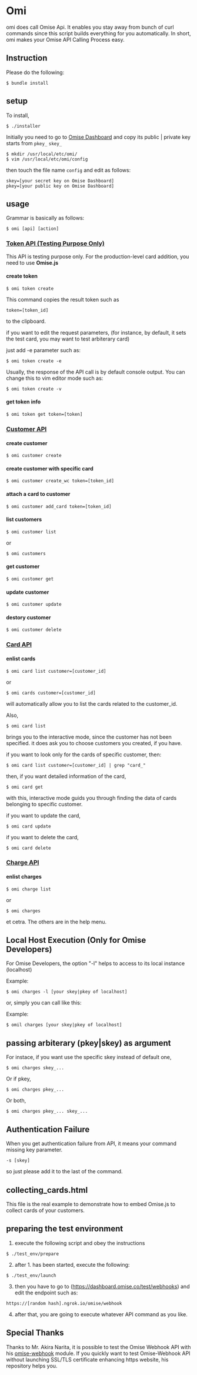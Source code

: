 # Omi

omi does call Omise Api. It enables you stay away from bunch of curl commands since
this script builds everything for you automatically. In short, omi makes your Omise
API Calling Process easy.


## Instruction

Please do the following:
```
$ bundle install
```

## setup

To install,
```
$ ./installer
```

Initially you need to go to [Omise Dashboard](https://dashboard.omise.co/test/keys) and copy its public | private key starts from `pkey_` `skey_`

```
$ mkdir /usr/local/etc/omi/
$ vim /usr/local/etc/omi/config
```

then touch the file name `config` and edit as follows:

```
skey=[your secret key on Omise Dashboard]
pkey=[your public key on Omise Dashboard]
```

## usage

Grammar is basically as follows:

```
$ omi [api] [action]
```

### [Token API (Testing Purpose Only)](https://www.omise.co/tokens-api)
This API is testing purpose only. 
For the production-level card addition, you need
to use **Omise.js**

#### create token

```
$ omi token create
```

This command copies the result token such as

```
token=[token_id]
```

to the clipboard.

if you want to edit the request parameters,
(for instance, by default, it sets the test card,
 you may want to test arbiterary card)

just add -e parameter such as:

```
$ omi token create -e
```

Usually, the response of the API call is by default console output.
You can change this to vim editor mode such as:

```
$ omi token create -v
```

#### get token info

```
$ omi token get token=[token]
```

### [Customer API](https://www.omise.co/customers-api)
#### create customer
```
$ omi customer create
```

#### create customer with specific card
```
$ omi customer create_wc token=[token_id]
```

#### attach a card to customer
```
$ omi customer add_card token=[token_id]
```

#### list customers
```
$ omi customer list
```

or 

```
$ omi customers
```

#### get customer
```
$ omi customer get
```

#### update customer
```
$ omi customer update
```

#### destory customer
```
$ omi customer delete
```

### [Card API](https://www.omise.co/cards-api)

#### enlist cards
```
$ omi card list customer=[customer_id]
```

or

```
$ omi cards customer=[customer_id]
```


will automatically allow you to list the cards related to the customer_id.

Also,

```
$ omi card list
```

brings you to the interactive mode, since the customer has not been specified.
it does ask you to choose customers you created, if you have.

if you want to look only for the cards of specific customer, then:
```
$ omi card list customer=[customer_id] | grep "card_"
```

then, if you want detailed information of the card,

```
$ omi card get
```

with this, interactive mode guids you through finding the data of 
cards belonging to specific customer.

if you want to update the card,
```
$ omi card update
```

if you want to delete the card,
```
$ omi card delete
```

### [Charge API](https://www.omise.co/charges-api)
#### enlist charges
```
$ omi charge list
```

or

```
$ omi charges
```


et cetra. The others are in the help menu.


## Local Host Execution (Only for Omise Developers)

For Omise Developers, the option "-l" helps to access to its local instance (localhost)

Example:
```
$ omi charges -l [your skey|pkey of localhost]
```

or, simply you can call like this:

Example:
```
$ omil charges [your skey|pkey of localhost]
```

## passing arbiterary (pkey|skey) as argument

For instace, if you want use the specific skey instead of default one,
```
$ omi charges skey_... 
```

Or if pkey,
```
$ omi charges pkey_... 
```

Or both,
```
$ omi charges pkey_... skey_...
```

## Authentication Failure
When you get authentication failure from API, it means your command missing key parameter.

```
-s [skey]
```

so just please add it to the last of the command.

## collecting_cards.html

This file is the real example to demonstrate how to embed Omise.js to collect cards of your customers.

## preparing the test environment

1. execute the following script and obey the instructions

```
$ ./test_env/prepare
```
2. after 1. has been started, execute the following:

```
$ ./test_env/launch
```

3. then you have to go to (https://dashboard.omise.co/test/webhooks) and edit the endpoint such as:

```
https://[random hash].ngrok.io/omise/webhook
```

4. after that, you are going to execute whatever API command as you like.


## Special Thanks
Thanks to Mr. Akira Narita, it is possible to test the Omise Webhook API with his [omise-webhook](http://akinrt.hatenablog.com/entry/omise-webhook) module. If you quickly want to test Omise-Webhook API without launching SSL/TLS certificate enhancing https website, his repository helps you.
